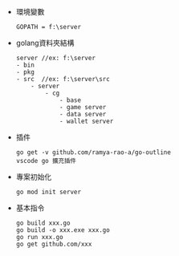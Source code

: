 - 環境變數
	~~~
	GOPATH = f:\server
	~~~
	
- golang資料夾結構
	~~~
	server //ex: f:\server
	- bin
	- pkg
	- src  //ex: f:\server\src
		- server
			- cg
				- base
				- game server
				- data server
				- wallet server
	~~~

- 插件
	~~~
	go get -v github.com/ramya-rao-a/go-outline
	vscode go 擴充插件
	~~~

- 專案初始化
	~~~
	go mod init server
	~~~

- 基本指令
	~~~
	go build xxx.go	
	go build -o xxx.exe xxx.go
	go run xxx.go
	go get github.com/xxx
	~~~
	